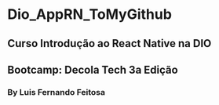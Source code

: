 # Dio_AppRN_ToMyGithub

## Curso Introdução ao React Native na DIO

## Bootcamp: Decola Tech 3a Edição

### By Luis Fernando Feitosa
